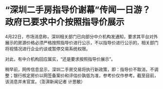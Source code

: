 # “深圳二手房指导价谢幕”传闻一日游？政府已要求中介按照指导价展示

4月22日，市场消息称，深圳相关部门已向部分中介机构发通知，要求其平台对外展示的房源价格必须严格按照指导价进行公示，不以指导价进行公示的，相关部门将视情况进行企业约谈或暂停交易系统权限。

对此，有中介机构回应属实，“还是要求按照指导价展示”。

稍早前，网传信息显示，深圳二手房交易将执行新政策，即：指导价不取消，不调整；银行核定房价以网签备案价和评估价孰低为准，参考价仅作参考。截至目前，该消息并未官宣。（澎湃新闻记者
计思敏）

